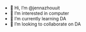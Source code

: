 - 👋 Hi, I’m @jennazhouuit
- 👀 I’m interested in computer
- 🌱 I’m currently learning DA
- 💞️ I’m looking to collaborate on DA

<!---
jennazhouuit/jennazhouuit is a ✨ special ✨ repository because its `README.md` (this file) appears on your GitHub profile.
You can click the Preview link to take a look at your changes.
--->
